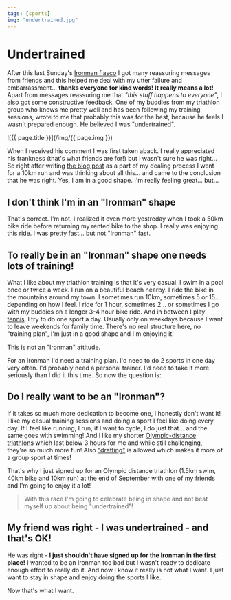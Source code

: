 ```yaml
---
tags: [sports]
img: "undertrained.jpg"
---
```


# Undertrained

After this last Sunday's [Ironman fiasco](/noiron) I got many reassuring messages from friends and this helped me deal with my utter failure and embarrassment... **thanks everyone for kind words! It really means a lot!** Apart from messages reassuring me that *"this stuff happens to everyone"*, I also got some constructive feedback. One of my buddies from my triathlon group who knows me pretty well and has been following my training sessions, wrote to me that probably this was for the best, because he feels I wasn't prepared enough. He believed I was "undertrained".

<!--More-->

![{{ page.title }}](/img/{{ page.img }})

When I received his comment I was first taken aback. I really appreciated his frankness (that's what friends are for!) but I wasn't sure he was right... So right after writing [the blog post](/noiron) as a part of my dealing process I went for a 10km run and was thinking about all this... and came to the conclusion that he was right. Yes, I am in a good shape. I'm really feeling great... but...

## I don't think I'm in an "Ironman" shape

That's correct. I'm not. I realized it even more yestreday when I took a 50km bike ride before returning my rented bike to the shop. I really was enjoying this ride. I was pretty fast... but not "Ironman" fast.

## To really be in an "Ironman" shape one needs lots of training!

What I like about my triathlon training is that it's very casual. I swim in a pool once or twice a week. I run on a beautiful beach nearby. I ride the bike in the mountains around my town. I sometimes run 10km, sometimes 5 or 15... depending on how I feel. I ride for 1 hour, sometimes 2... or sometimes I go with my buddies on a longer 3-4 hour bike ride. And in between I play [tennis](https://sliwinski.com/tennis). I try to do one sport a day. Usually only on weekdays because I want to leave weekends for family time. There's no real structure here, no "training plan", I'm just in a good shape and I'm enjoying it!

This is not an "Ironman" attitude.

For an Ironman I'd need a training plan. I'd need to do 2 sports in one day very often. I'd probably need a personal trainer. I'd need to take it more seriously than I did it this time. So now the question is:

## Do I really want to be an "Ironman"?

If it takes so much more dedication to become one, I honestly don't want it! I like my casual training sessions and doing a sport I feel like doing every day. If I feel like running, I run, if I want to cycle, I do just that... and the same goes with swimming! And I like my shorter [Olympic-distance triathlons](https://sliwinski.com/triathlon-list/) which last below 3 hours for me and while still challenging, they're so much more fun! Also ["drafting"](https://en.m.wikipedia.org/wiki/Drafting_(aerodynamics)) is allowed which makes it more of a group sport at times!

That's why I just signed up for an Olympic distance triathlon (1.5km swim, 40km bike and 10km run) at the end of September with one of my friends and I'm going to enjoy it a lot!

> With this race I'm going to celebrate being in shape and not beat myself up about being "undertrained"!

## My friend was right - I was undertrained - and that's OK!

He was right - **I just shouldn't have signed up for the Ironman in the first place!** I wanted to be an Ironman too bad but I wasn't ready to dedicate enough effort to really do it. And now I know it really is not what I want. I just want to stay in shape and enjoy doing the sports I like.

Now that's what I want.

[n]: https://nozbe.com/
[p]: https://thepodcast.fm/
